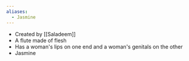 ```yaml
---
aliases:
  - Jasmine
---
```

- Created by [[Saladeem]]
- A flute made of flesh
- Has a woman's lips on one end and a woman's genitals on the other
- Jasmine